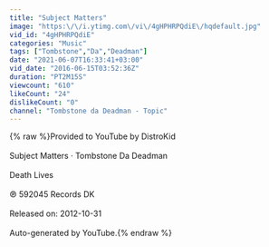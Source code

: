 ```yaml
---
title: "Subject Matters"
image: "https:\/\/i.ytimg.com\/vi\/4gHPHRPQdiE\/hqdefault.jpg"
vid_id: "4gHPHRPQdiE"
categories: "Music"
tags: ["Tombstone","Da","Deadman"]
date: "2021-06-07T16:33:41+03:00"
vid_date: "2016-06-15T03:52:36Z"
duration: "PT2M15S"
viewcount: "610"
likeCount: "24"
dislikeCount: "0"
channel: "Tombstone da Deadman - Topic"
---
```

{% raw %}Provided to YouTube by DistroKid<br /><br />Subject Matters · Tombstone Da Deadman<br /><br />Death Lives<br /><br />℗ 592045 Records DK<br /><br />Released on: 2012-10-31<br /><br />Auto-generated by YouTube.{% endraw %}

